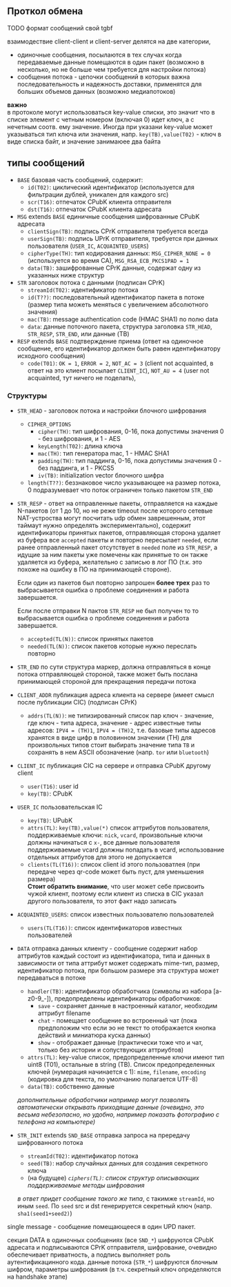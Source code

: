 ## Проткол обмена ##

TODO формат сообщений свой tgbf

взаимодествие client-client и client-server делятся на две категории,
 * одиночные сообщения, посылаются в тех случах когда передаваемые данные помещаются в один пакет (возможно в несколько,
     но не больше чем требуется для настройки потока)
 * сообщения потока - цепочки сообщений в которых важна последовательность и надежность доставки, применятся для
     больших объемов данных (возможно медиапотоков)

**важно** <br/>
в протоколе могут использоваться key-value списки, это значит что в списке элемент с четным номером (включая 0) идет
ключ, а с нечетным соотв. ему значение. Иногда при указани key-value может указываться тип ключа или значения,
напр. `key(TB),value(T02)` - ключ в виде списка байт, и значение занимаюее два байта

## типы сообщений ##

* `BASE`        базовая часть сообщений, содержит:
    * `id(T02)`:  циклический идентификатор (используется для фильтрации дублей, уникален для каждого src)
    * `scr(T16)`: отпечаток CPubK клиента отправителя
    * `dst(T16)`: отпечаток CPubK клиента адресата
* `MSG`     extends `BASE`     единичные сообщения шифрованные CPubK адресата
    * `clientSign(TB)`: подпись СPrK отправителя требуется всегда
    * `userSign(TB)`: подпись UPrK отправителя, требуется при данных пользователя (`USER_IC`, `ACQUAINTED_USERS`)
    * `cipherType(TH)`: тип кодирования данных: `MSG_CIPHER_NONE = 0` (используется во время CA), `MSG_RSA_ECB_PKCS1PAD = 1`
    * `data(TB)`: зашифрованные CPrK данные, содержат одну из указанных ниже структур
* `STR`    заголовок потока с данными  (подписан CPrK)
    * `streamId(T02)`: идентификатор потока
    * `id(T??)`: последовательный идентификатор пакета в потоке (размер типа можеть меняться с увеличением абсолютного значения)
    * `mac(TB)`: message authentication code (HMAC SHA1) по полю data
    * `data`: данные поточного пакета, структура заголовка `STR_HEAD`, `STR_RESP`, `STR_END`, или данные (TB)
* `RESP`    extends `BASE`  подтверждение приема (ответ на одиночное сообщение, его идентификатор должен быть равен идентификатору исходного сообщения)
    * `code(T01)`: `OK = 1`, `ERROR = 2`, `NOT_AC = 3` (client not acquainted, в ответ на это клиент посылает `CLIENT_IC`), `NOT_AU = 4`  (user not acquainted, тут ничего не поделать),

### Структуры  ###

* `STR_HEAD` - заголовок потока и настройки блочного шифрования
     * `CIPHER_OPTIONS`
         * `cipher(TH)`: тип шифрования, 0-16, пока допустимы значения 0 - без шифрования, и 1 - AES
         * `keyLength(T02)`:  длина ключа
         * `mac(TH)`:     тип генератора mac, 1 - HMAC SHA1
         * `padding(TH)`: тип паддинга, 0-16, пока допустимы значения 0 - без паддинга, и 1 - PKCS5
         * `iv(TB)`:     initialization vector блочного шифра
     * `length(T??)`: беззнаковое число указывающее на размер потока, 0 подразумевает что поток ограничен только пакетом `STR_END`
* `STR_RESP`  - ответ на отправленные пакеты, отправляется на каждые N-пакетов (от 1 до 10, но не реже timeout после
     которого сетевые NAT-устроства могут посчитать udp обмен заврешенным, этот таймаут нужно определять экспериментально),
     содержит идентификаторы принятых пакетов, отправляющая сторона удаляет из буфера все `accepted` пакеты и повторно пересылает `needed`,
     если ранее отправленный пакет отсутствует в `needed` поле из `STR_RESP`, а идущие за ним пакеты уже помечены как принятые то он
     также удаляется из буфера, желательно с записью в лог ПО (т.к. это похоже на ошибку в ПО на принимающей стороне).

     Если один из пакетов был повторно запрошен **более трех** раз то выбрасывается ошибка о проблеме соединения и работа завершается.

     Если после отправки N пактов `STR_RESP` не был получен то то выбрасывается ошибка о проблеме соединения и работа завершается.

     * `accepted(TL(N))`: список принятых пакетов
     * `needed(TL(N))`: список пакетов которые нужно переслать повторно
* `STR_END` по сути структура маркер, должна отправляться в конце потока отправляющей стороной, также может быть послана
    принимающей стороной для прекращения передачи потока
* `CLIENT_ADDR`   публикация адреса клиента на сервере (имеет смысл после публикации CIC) (подписан СPrK)
    * `addrs(TL(N))`: не типизированный список пар ключ - значение, где ключ - типа адреса, значение - адрес
                      известные типы адресов: `IPV4 = (TH)1`, `IPV4 = (TH)2`, т.е. базовые типы адресов хранятся в виде цифр в половинном значении (TH)
                      для произвольных типов стоит выбирать значение типа `TB` и сохранять в нем ASCII обозначение (напр. `tor` или `bluetooth`)
* `CLIENT_IC`  публикация CIC на сервере и отправка CPubK другому client
    * `user(T16)`: user id
    * `key(TB)`: CPubK
* `USER_IC`  пользовательская IC
    * `key(TB)`: UPubK
    * `attrs(TL)`: `key(TB),value(*)` список аттрибутов пользователя, поддерживаемые ключи: `nick`, `vcard`, произвольные ключи должны
    начинаться с `x-`, все данные пользователя поддерживаемые vcard должны попадать в vcard, использование отдельных аттрибутов для этого не допускается
    * `clients(TL(T16))`: список client id этого пользоватлея (при передаче через qr-code может быть пуст, для уменьшения размера) <br/>
      **Стоит обратить внимание**, что user может себе присвоить чужой клиент, поэтому если клиент из списка в CIC указал другого
         пользователя, то этот факт надо записать
* `ACQUAINTED_USERS`: список известных пользователю пользователей
    * `users(TL(T16))`: список идентификаторов известных пользователей
* `DATA`  отправка данных клиенту  - сообщение содержит набор аттрибутов каждый состоит из идентификатора, типа и данных
    в зависимости от типа аттрибут может содержать mime-тип, размер, идентификатор потока, при большом размере
    эта структура может передаваться в потоке
    * `handler(TB)`: идентификатор обработчика (символы из набора \[a-z0-9_-\]), предопределены идентификаторы обработчиков:
        * `save`  - сохраняет данные в настроенный каталог, необходим аттрибут filename
        * `chat` - помещает сообщение во встроенный чат (пока предположим что если эо не текст то отображается кнопка действий и миниатюра куска данных)
        * `show` - отображает данные (практически тоже что и чат, только без истории и сопуствующих аттриубтов)
    * `attrs(TL)`: key-value список, предопределенные ключи имеют тип uint8 (T01), остальные в string (TB). Список
    предопределенных ключей (нумерация начинается с 1): `mime`, `filename`, `encoding` (кодировка для текста, по умолчанию полагается UTF-8)
    * `data(TB)`: собственно данные

    *дополнительные обработчики например могут позволять автоматически открывать приходящие данные (очевидно, это весьма небезопасно,
    но удобно, например показать фотографию с телефона на компьютере)*
* `STR_INIT` extends `SND_BASE` отправка запроса на прередачу шифрованного потока
    * `streamId(T02)`: идентификатор потока
    * `seed(TB)`: набор случайных данных для создания секретного ключа
    * (на будущее) *`ciphers(TL)`: список структур описывающих поддерживаемые методы шифрования*

    *в ответ придет сообщение такого же типа*, с такимже `streamId`, но иным `seed`. По `seed` src и dst генерируется секретный ключ (напр. `sha1(seed1+seed2)`)

single message - сообщение помещающееся в один UPD пакет.

секция DATA в одиночных сообщениях (все `SND_*`) шифруются CPubK адресата и подписываются CPrK отправителя,
 шифрование, очевидно обеспечивает приватность, а подпись выполняет роль аутентификацинного кода.
данные потока (`STR_*`) шифруются блочным шифром, параметры шифрования (в т.ч. секретный ключ определяются на handshake этапе)
